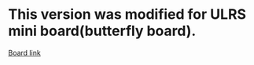 # This version was modified for ULRS mini board(butterfly board).
[Board link](http://www.itluxembourg.lu/site/apmplane/ultimate-lrs-mini/)
